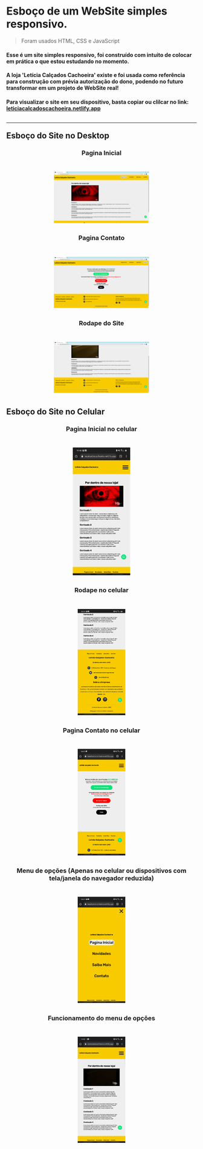 # Esboço de um WebSite simples responsivo.

> Foram usados HTML, CSS e JavaScript
<h4>Esse é um site simples responsivo, foi construído com intuito de colocar em prática o que estou estudando no momento.</h4>
<h4>A loja 'Letícia Calçados Cachoeira' existe e foi usada como referência para construção com prévia autorização do dono, podendo no futuro transformar em um projeto de WebSite real!</h4>

<h4>Para visualizar o site em seu dispositivo, basta copiar ou clilcar no link: <a href="https://leticiacalcadoscachoeira.netlify.app/">leticiacalcadoscachoeira.netlify.app</a></h4>

<h2><hr>Esboço do Site no Desktop</h2>

<h3 align="center">Pagina Inicial</h3>
<h1 align="center">
   <img alt="Readme" title="Readme" src="./img/iniciosite.png" width="50%"/>
</h1>

<h3 align="center">Pagina Contato</h3>
<h1 align="center">
   <img alt="Readme" title="Readme" src="./img/contatosite.png" width="50%"/>
</h1>

<h3 align="center">Rodape do Site</h3>
<h1 align="center">
   <img alt="Readme" title="Readme" src="./img/rodapeinicialsite.png" width="50%"/>
</h1>

<h2>Esboço do Site no Celular</h2>

<h3 align="center">Pagina Inicial no celular</h3>
<h1 align="center">
   <img alt="Readme" title="Readme" src="./img/paginainicialcelular.jpg" width="30%"/>
</h1>

<h3 align="center">Rodape no celular</h3>
<h1 align="center">
   <img alt="Readme" title="Readme" src="./img/rodapecelular.jpg" width="25%"/>
</h1>

<h3 align="center">Pagina Contato no celular</h3>
<h1 align="center">
   <img alt="Readme" title="Readme" src="./img/contatocelular.jpg" width="25%"/>
</h1>

<h3 align="center">Menu de opções (Apenas no celular ou dispositivos com tela/janela do navegador reduzida)</h3>
<h1 align="center">
   <img alt="Readme" title="Readme" src="./img/menucelular.jpg" width="25%"/>
</h1>

<h3 align="center">Funcionamento do menu de opções</h3>
<h1 align="center">
   <img alt="Readme" title="Readme" src="./img/gravacaodatelacelular.gif" width="25%"/>
</h1>